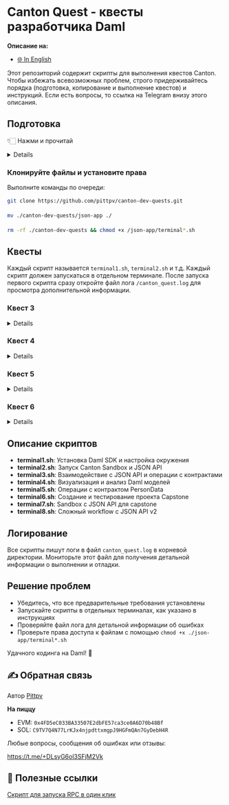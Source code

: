 # Canton Quest - квесты разработчика Daml

**Описание на:**
- [🌐 In English](https://github.com/pittpv/canton-dev-quests/tree/main/en "English version of description")

Этот репозиторий содержит скрипты для выполнения квестов Canton. Чтобы избежать всевозможных проблем, строго придерживайтесь порядка (подготовка, копирование и выполнение квестов) и инструкций. Если есть вопросы, то ссылка на Telegram внизу этого описания.

## Подготовка

👇🏻 Нажми и прочитай
<details>

### 1. Установите Visual Studio Code
Скачайте и установите VS Code с: https://code.visualstudio.com/

### 2. Создайте репозиторий
![Создание репозитория](other/Скриншот%2017-10-2025%20202938.jpg)

Введите любое название репозитория:

![Название репозитория](other/Скриншот%2017-10-2025%20203049.jpg)

Можно сделать приватным:

![Приватный репозиторий](other/Скриншот%2017-10-2025%20203127.jpg)

Нажмите "Create repository":

![Кнопка создания](other/Скриншот%2017-10-2025%20203142.jpg)

Создайте пустой файл README:

![Создание README](other/Скриншот%2017-10-2025%20203221.jpg)

Сделайте первоначальный коммит:

![Первоначальный коммит](other/Скриншот%2017-10-2025%20203241.jpg)
![Подтверждение коммита](other/Скриншот%2017-10-2025%20203303.jpg)

### 3. Создайте GitHub Codespace
Нажмите для создания codespace:

![Создание codespace](other/Скриншот%2017-10-2025%20203334.jpg)

Выберите ранее созданный репозиторий:

![Выбор репозитория](other/Скриншот%2017-10-2025%20203428.jpg)

Создайте codespace:

![Создание codespace](other/Скриншот%2017-10-2025%20203453.jpg)

### 4. Установите расширение Daml
Когда codespace будет готов, установите расширение Daml:
- Нажмите кнопку расширений (1)
- Введите "daml" в поиске (2)
- Нажмите Установить (3)

![Установка расширения Daml](other/Скриншот%2017-10-2025%20203551.jpg)

Согласитесь и установите:

![Подтверждение установки](other/Скриншот%2017-10-2025%20203625.jpg)

### 5. Подключите десктопный VS Code
Нажмите для открытия в десктопном VS Code:

![Открыть в десктопе](other/Скриншот%2017-10-2025%20203657.jpg)

Нажмите "Открыть тут":

![Открыть тут](other/Скриншот%2017-10-2025%20203740.jpg)

Подтвердите в десктопной версии:

![Подтверждение в десктопе](other/Скриншот%2017-10-2025%20203803.jpg)

**Примечание:** Программа покажет несколько окон - соглашайтесь со всеми запросами и устанавливайте все, что попросит, для подключения к GitHub.

</details>

### Клонируйте файлы и установите права

Выполните команды по очереди:
```bash
git clone https://github.com/pittpv/canton-dev-quests.git

mv ./canton-dev-quests/json-app ./

rm -rf ./canton-dev-quests && chmod +x /json-app/terminal*.sh
```

## Квесты

Каждый скрипт называется `terminal1.sh`, `terminal2.sh` и т.д. Каждый скрипт должен запускаться в отдельном терминале. После запуска первого скрипта сразу откройте файл лога `/canton_quest.log` для просмотра дополнительной информации.

### Квест 3 

<details>

(Держите все терминалы открытыми до завершения квеста)

#### Терминал 1
Откройте терминал:

![Открыть терминал](other/Скриншот%2017-10-2025%20203925.jpg)

Запустите первый скрипт:
```bash
bash ./json-app/terminal1.sh
```

Дождитесь завершения:

![Терминал 1 завершен](other/Скриншот%2017-10-2025%20204715.jpg)

#### Терминал 2
Откройте новый терминал и запустите:
```bash
bash ./json-app/terminal2.sh
```

Дождитесь сообщений:

![Терминал 2 работает](other/Скриншот%2017-10-2025%20211721.jpg)

#### Терминал 3
Откройте новый терминал и запустите:
```bash
bash ./json-app/terminal3.sh
```

Дождитесь завершения:

![Терминал 3 завершен](other/Скриншот%2017-10-2025%20224752.jpg)

**Требования к скриншоту:**

- Последняя команда `curl`
- Весь ваш экран, включая панель задач (Windows / Linux) или Dock (MacOS)
- Полный вывод команды, включая `contractId` и `templateId`.

**Рекомендации по скриншоту:**

- Раскройте папку с файлами (1 на скриншоте)
- Закройте файл с логом (2 на скриншоте)
- Прокрутите окно терминала до этой строки (3 на скриншоте)
- Уменьшите окно чтобы снизу было так (4 на скриншоте)

Сохраните скриншот как: `C52Q3_ВашStackupЛогин.png` или `.jpg`

**Теперь во втором терминале нажмите Ctrl+C и закройте все три терминала.**
</details>

### Квест 4

<details>

Откройте новый терминал и запустите:
```bash
bash ./json-app/terminal4.sh
```

Дождитесь завершения:

![Терминал 4 завершен](other/Скриншот%2018-10-2025%20104316.jpg)

Нажмите на первый "Script result". Откроется окно со схемой. В нем поставьте галку (2 на скриншоте).

Нажмите кнопку с зажатым Alt (1 на скриншоте) и откройте новое окно (3 на скриншоте).

Далее нажмите на второй "Script result" и перетяните схему вниз. Поставьте галку как в предыдущей схеме.

Повторите действия с третьим "Script result", не забудьте поставить галку.

Сделайте скриншот всего окна. Должно получиться так:

![Результат квеста 4](other/Скриншот%2018-10-2025%20104831.jpg)

**Требования к скриншоту:**

* Код для `token_test_1`, `token_test_2` и `token_archive_exercise`
* Результаты скрипта `token_test_2`
* Результаты скрипта `token_archive_exercise`
* Весь ваш экран, включая панель задач (Windows / Linux) или Dock (MacOS)

Сохраните как: `C52Q4_ВашStackupЛогин.png` или `.jpg`

Можно закрыть терминал.
</details>

### Квест 5

<details>

Откройте новый терминал и запустите:
```bash
bash ./json-app/terminal5.sh
```

Дождитесь завершения:

![Терминал 5 завершен](other/Скриншот%2018-10-2025%20112605.jpg)

Откройте файл `PersonData.daml` в папке (3 на скриншоте).

Нажмите на "Script result" (1 на скриншоте). Откроется окно со схемой. В нем поставьте галку (2 на скриншоте).

Сделайте скриншот всего окна. Должно получиться как на скриншоте:

![Результат квеста 5](other/Скриншот%2018-10-2025%20112605.jpg)

**Требования к скриншоту:**

- Таблица для `PersonData:PersonData`. В частности, должна быть видна колонка `contact`.
- Флажок `Show archived` должен быть установлен
- Весь ваш экран, включая панель задач (Windows / Linux) или Dock (MacOS)

Сохраните как: `C52Q5_ВашStackupЛогин.png` или `.jpg`

Можно закрыть терминал.
</details>

### Квест 6

<details>

(Держите все терминалы открытыми до завершения квеста)

#### Терминал 1
Откройте новый терминал и запустите:
```bash
bash ./json-app/terminal6.sh
```

Дождитесь завершения:

![Терминал 6 завершен](other/Скриншот%2018-10-2025%20192352.jpg)

#### Терминал 2
Откройте новый терминал и запустите:
```bash
bash ./json-app/terminal7.sh
```

Дождитесь сообщений:

![Терминал 7 работает](other/Скриншот%2018-10-2025%20192422.jpg)

#### Терминал 3
Откройте новый терминал и запустите:
```bash
bash ./json-app/terminal8.sh
```

Дождитесь завершения:

![Терминал 8 завершен](other/Скриншот%2018-10-2025%20192422.jpg)

Перевод на русский с сохранением форматирования:

**Требования к скриншоту:**

- Сегмент `createArgument`
- Issuer: EUR_BANK, Owner: Bob
- Валюта: EUR, сумма: 100
- Поле `createdAt` должно быть хорошо видно
- Весь ваш экран, включая панель задач (Windows / Linux) или Dock (MacOS)

**Советы:**
- Раскройте папку `capstone`
- Закройте файл с логом
- Прокрутите окно терминала до нужного места

Сохраните скриншот как: `C52Q6_ВашStackupЛогин.png` или `.jpg`

**Теперь в седьмом терминале нажмите Ctrl+C и закройте все три терминала.**

</details>

## Описание скриптов

- **terminal1.sh**: Установка Daml SDK и настройка окружения
- **terminal2.sh**: Запуск Canton Sandbox и JSON API
- **terminal3.sh**: Взаимодействие с JSON API и операции с контрактами
- **terminal4.sh**: Визуализация и анализ Daml моделей
- **terminal5.sh**: Операции с контрактом PersonData
- **terminal6.sh**: Создание и тестирование проекта Capstone
- **terminal7.sh**: Sandbox с JSON API для capstone
- **terminal8.sh**: Сложный workflow с JSON API v2

## Логирование

Все скрипты пишут логи в файл `canton_quest.log` в корневой директории. Мониторьте этот файл для получения детальной информации о выполнении и отладки.

## Решение проблем

- Убедитесь, что все предварительные требования установлены
- Запускайте скрипты в отдельных терминалах, как указано в инструкциях
- Проверяйте файл лога для детальной информации об ошибках
- Проверьте права доступа к файлам с помощью `chmod +x ./json-app/terminal*.sh`

Удачного кодинга на Daml! 🚀

## ✍️ Обратная связь

Автор [Pittpv](https://x.com/pittpv)

**На пиццу**

- EVM: `0x4FD5eC033BA33507E2dbFE57ca3ce0A6D70b48Bf`
- SOL: `C9TV7Q4N77LrKJx4njpdttxmgpJ9HGFmQAn7GyDebH4R`

Любые вопросы, сообщения об ошибках или отзывы:

https://t.me/+DLsyG6ol3SFjM2Vk


## 🔗 Полезные ссылки

[Скрипт для запуска RPC в один клик](https://github.com/pittpv/sepolia-auto-install "Запуск Sepolia узла для RPC")
